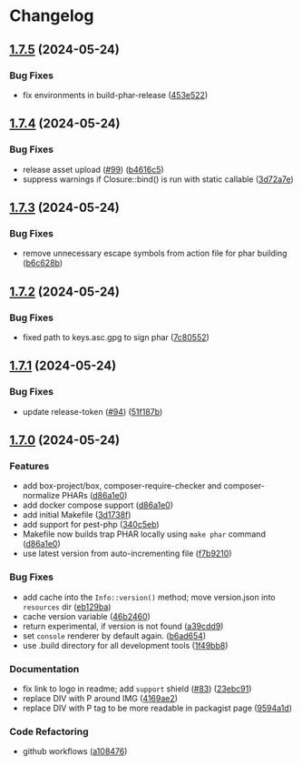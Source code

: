 # Changelog

## [1.7.5](https://github.com/buggregator/trap/compare/v1.7.4...v1.7.5) (2024-05-24)


### Bug Fixes

* fix environments in build-phar-release ([453e522](https://github.com/buggregator/trap/commit/453e522b6c49c6e9d54cd6256137c8f25925939f))

## [1.7.4](https://github.com/buggregator/trap/compare/v1.7.3...v1.7.4) (2024-05-24)


### Bug Fixes

* release asset upload ([#99](https://github.com/buggregator/trap/issues/99)) ([b4616c5](https://github.com/buggregator/trap/commit/b4616c52056cd1803b2d3990178577537a694147))
* suppress warnings if Closure::bind() is run with static callable ([3d72a7e](https://github.com/buggregator/trap/commit/3d72a7ef551bd2f21b0935826e8093a58da0b774))

## [1.7.3](https://github.com/buggregator/trap/compare/v1.7.2...v1.7.3) (2024-05-24)


### Bug Fixes

* remove unnecessary escape symbols from action file for phar building ([b6c628b](https://github.com/buggregator/trap/commit/b6c628b62f7a831a9ccca7c3b62a5834f2aa5453))

## [1.7.2](https://github.com/buggregator/trap/compare/v1.7.1...v1.7.2) (2024-05-24)


### Bug Fixes

* fixed path to keys.asc.gpg to sign phar ([7c80552](https://github.com/buggregator/trap/commit/7c80552635d0703e2cbd15bde3a76eedc5adcb08))

## [1.7.1](https://github.com/buggregator/trap/compare/v1.7.0...v1.7.1) (2024-05-24)


### Bug Fixes

* update release-token ([#94](https://github.com/buggregator/trap/issues/94)) ([51f187b](https://github.com/buggregator/trap/commit/51f187b743941093a33d86daba2ba5c815dd62de))

## [1.7.0](https://github.com/buggregator/trap/compare/1.6.0...v1.7.0) (2024-05-24)


### Features

* add box-project/box, composer-require-checker and composer-normalize PHARs ([d86a1e0](https://github.com/buggregator/trap/commit/d86a1e04d5512f32adfa643d0ac43f3c888aa64a))
* add docker compose support ([d86a1e0](https://github.com/buggregator/trap/commit/d86a1e04d5512f32adfa643d0ac43f3c888aa64a))
* add initial Makefile ([3d1738f](https://github.com/buggregator/trap/commit/3d1738fff0e0784a67930340bee7d493ffeacba5))
* add support for pest-php ([340c5eb](https://github.com/buggregator/trap/commit/340c5eb941bc8b805db1cb39cb2bde7259a42911))
* Makefile now builds trap PHAR locally using `make phar` command ([d86a1e0](https://github.com/buggregator/trap/commit/d86a1e04d5512f32adfa643d0ac43f3c888aa64a))
* use latest version from auto-incrementing file ([f7b9210](https://github.com/buggregator/trap/commit/f7b9210ad152347963956d3bfcd56e2206a44a67))


### Bug Fixes

* add cache into the `Info::version()` method; move version.json into `resources` dir ([eb129ba](https://github.com/buggregator/trap/commit/eb129ba460c95755302890ae910f4649fb27d11b))
* cache version variable ([46b2460](https://github.com/buggregator/trap/commit/46b2460edef7f6239df6d6b2e00b49e82b1d5cdd))
* return experimental, if version is not found ([a39cdd9](https://github.com/buggregator/trap/commit/a39cdd90f401e1c20b9e831bb01f5721edf4a921))
* set `console` renderer by default again. ([b6ad654](https://github.com/buggregator/trap/commit/b6ad65463b55afd0670b46b96b95197f2061e573))
* use .build directory for all development tools ([1f49bb8](https://github.com/buggregator/trap/commit/1f49bb8e0249a01d7080ea6bedeea6b6e6ae80b2))


### Documentation

* fix link to logo in readme; add `support` shield ([#83](https://github.com/buggregator/trap/issues/83)) ([23ebc91](https://github.com/buggregator/trap/commit/23ebc91337ec5a943e7f2245de3ad944abfe4e67))
* replace DIV with P around IMG ([4169ae2](https://github.com/buggregator/trap/commit/4169ae28a11a0e5fd38219612bf79cdaa021d44f))
* replace DIV with P tag to be more readable in packagist page ([9594a1d](https://github.com/buggregator/trap/commit/9594a1dadc6e5d0bdf02ad6f8c5f9ec24be738de))


### Code Refactoring

* github workflows ([a108476](https://github.com/buggregator/trap/commit/a108476c674fac90f08e0576fb480946cc211293))
